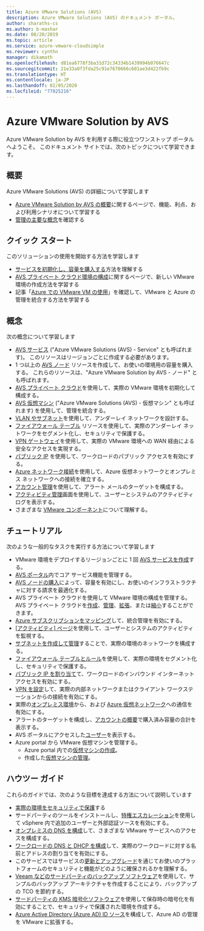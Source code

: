 ```yaml
---
title: Azure VMware Solutions (AVS)
description: Azure VMware Solutions (AVS) のドキュメント ポータル。
author: sharaths-cs
ms.author: b-mashar
ms.date: 08/20/2019
ms.topic: article
ms.service: azure-vmware-cloudsimple
ms.reviewer: cynthn
manager: dikamath
ms.openlocfilehash: d81ea6778f3ba31d72c34334b1439994b076647c
ms.sourcegitcommit: 21e33a0f3fda25c91e7670666c601ae3d422fb9c
ms.translationtype: HT
ms.contentlocale: ja-JP
ms.lasthandoff: 02/05/2020
ms.locfileid: "77025216"
---
```

# <a name="azure-vmware-solution-by-avs"></a>Azure VMware Solution by AVS

Azure VMware Solution by AVS を利用する際に役立つワンストップ ポータルへようこそ。
このドキュメント サイトでは、次のトピックについて学習できます。

## <a name="overview"></a>概要

Azure VMware Solutions (AVS) の詳細について学習します

* [Azure VMware Solution by AVS の概要](cloudsimple-vmware-solutions-overview.md)に関するページで、機能、利点、および利用シナリオについて学習する
* [管理の主要な概念](key-concepts.md)を確認する

## <a name="quickstart"></a>クイック スタート

このソリューションの使用を開始する方法を学習します

* [サービスを初期化し、容量を購入する](quickstart-create-cloudsimple-service.md)方法を理解する
* [AVS プライベート クラウド環境の構成](quickstart-create-private-cloud.md)に関するページで、新しい VMware 環境の作成方法を学習する
* 記事「[Azure での VMware VM の使用](quickstart-create-vmware-virtual-machine.md)」を確認して、VMware と Azure の管理を統合する方法を学習する

## <a name="concepts"></a>概念

次の概念について学習します

* [AVS サービス](cloudsimple-service.md) ("Azure VMware Solutions (AVS) - Service" とも呼ばれます)。 このリソースはリージョンごとに作成する必要があります。
* 1 つ以上の [AVS ノード](cloudsimple-node.md) リソースを作成して、お使いの環境用の容量を購入する。 これらのリソースは、"Azure VMware Solution by AVS - ノード" とも呼ばれます。
* [AVS プライベート クラウド](cloudsimple-private-cloud.md)を使用して、実際の VMware 環境を初期化して構成する。
* [AVS 仮想マシン](cloudsimple-virtual-machines.md) ("Azure VMware Solutions (AVS) - 仮想マシン" とも呼ばれます) を使用して、管理を統合する。
* [VLAN やサブネット](cloudsimple-vlans-subnets.md)を使用して、アンダーレイ ネットワークを設計する。
* [ファイアウォール テーブル](cloudsimple-firewall-tables.md) リソースを使用して、実際のアンダーレイ ネットワークをセグメント化し、セキュリティで保護する。
* [VPN ゲートウェイ](cloudsimple-vpn-gateways.md)を使用して、実際の VMware 環境への WAN 経由による安全なアクセスを実現する。
* [パブリック IP](cloudsimple-public-ip-address.md) を使用して、ワークロードのパブリック アクセスを有効にする。
* [Azure ネットワーク接続](cloudsimple-azure-network-connection.md)を使用して、Azure 仮想ネットワークとオンプレミス ネットワークへの接続を確立する。
* [アカウント管理](cloudsimple-account.md)を使用して、アラート メールのターゲットを構成する。
* [アクティビティ管理](cloudsimple-activity.md)画面を使用して、ユーザーとシステムのアクティビティ ログを表示する。
* さまざまな [VMware コンポーネント](vmware-components.md)について理解する。

## <a name="tutorials"></a>チュートリアル

次のような一般的なタスクを実行する方法について学習します

* VMware 環境をデプロイするリージョンごとに 1 回 [AVS サービスを作成](create-cloudsimple-service.md)する。
* [AVS ポータル](access-cloudsimple-portal.md)内でコア サービス機能を管理する。
* [AVS ノードの購入](create-nodes.md)によって、容量を有効にし、お使いのインフラストラクチャに対する請求を最適化する。
* AVS プライベート クラウドを使用して VMware 環境の構成を管理する。 AVS プライベート クラウドを[作成](create-private-cloud.md)、[管理](manage-private-cloud.md)、[拡張](expand-private-cloud.md)、または[縮小](shrink-private-cloud.md)することができます。
* [Azure サブスクリプションをマッピング](azure-subscription-mapping.md)して、統合管理を有効にする。
* [[アクティビティ] ページ](monitor-activity.md)を使用して、ユーザーとシステムのアクティビティを監視する。
* [サブネットを作成して管理](create-vlan-subnet.md)することで、実際の環境のネットワークを構成する。
* [ファイアウォール テーブルとルール](firewall.md)を使用して、実際の環境をセグメント化し、セキュリティで保護する。
* [パブリック IP を割り当て](public-ips.md)て、ワークロードのインバウンド インターネット アクセスを有効にする。
* [VPN を設定](vpn-gateway.md)して、実際の内部ネットワークまたはクライアント ワークステーションからの接続を有効にする。
* 実際の[オンプレミス環境](on-premises-connection.md)から、および [Azure 仮想ネットワーク](virtual-network-connection.md)への通信を有効にする。
* アラートのターゲットを構成し、[アカウントの概要](account.md)で購入済み容量の合計を表示する。
* AVS ポータルにアクセスした[ユーザー](users.md)を表示する。
* Azure portal から VMware 仮想マシンを管理する。
    * Azure portal 内での[仮想マシンの作成](azure-create-vm.md)。
    * 作成した[仮想マシンの管理](azure-manage-vm.md)。

## <a name="how-to-guides"></a>ハウツー ガイド

これらのガイドでは、次のような目標を達成する方法について説明しています

* [実際の環境をセキュリティで保護](private-cloud-secure.md)する
* サードパーティのツールをインストールし、[特権エスカレーション](escalate-privileges.md)を使用して vSphere 内で追加のユーザーと外部認証ソースを有効にする。
* [オンプレミスの DNS を構成](on-premises-dns-setup.md)して、さまざまな VMware サービスへのアクセスを構成する。
* [ワークロードの DNS と DHCP を構成](dns-dhcp-setup.md)して、実際のワークロードに対する名前とアドレスの割り当てを有効にする。
* このサービスではサービスの[更新とアップグレード](vmware-components.md#updates-and-upgrades)を通じてお使いのプラットフォームのセキュリティと機能がどのように確保されるかを理解する。
* [Veeam などのサードパーティのバックアップ ソフトウェア](backup-workloads-veeam.md)を使用して、サンプルのバックアップ アーキテクチャを作成することにより、バックアップの TCO を節約する。
* [サードパーティの KMS 暗号化ソフトウェア](vsan-encryption.md)を使用して保存時の暗号化を有効にすることで、セキュリティで保護された環境を作成する。
* [Azure Active Directory (Azure AD) ID ソース](azure-ad.md)を構成して、Azure AD の管理を VMware に拡張する。
